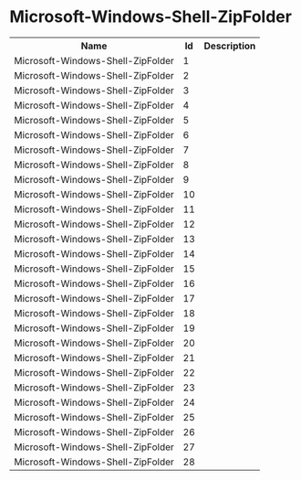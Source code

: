# Microsoft-Windows-Shell-ZipFolder

<table>
<colgroup><col/><col/><col/></colgroup>
<tr><th>Name</th><th>Id</th><th>Description</th></tr>
<tr><td>Microsoft-Windows-Shell-ZipFolder</td><td>1</td><td></td></tr>
<tr><td>Microsoft-Windows-Shell-ZipFolder</td><td>2</td><td></td></tr>
<tr><td>Microsoft-Windows-Shell-ZipFolder</td><td>3</td><td></td></tr>
<tr><td>Microsoft-Windows-Shell-ZipFolder</td><td>4</td><td></td></tr>
<tr><td>Microsoft-Windows-Shell-ZipFolder</td><td>5</td><td></td></tr>
<tr><td>Microsoft-Windows-Shell-ZipFolder</td><td>6</td><td></td></tr>
<tr><td>Microsoft-Windows-Shell-ZipFolder</td><td>7</td><td></td></tr>
<tr><td>Microsoft-Windows-Shell-ZipFolder</td><td>8</td><td></td></tr>
<tr><td>Microsoft-Windows-Shell-ZipFolder</td><td>9</td><td></td></tr>
<tr><td>Microsoft-Windows-Shell-ZipFolder</td><td>10</td><td></td></tr>
<tr><td>Microsoft-Windows-Shell-ZipFolder</td><td>11</td><td></td></tr>
<tr><td>Microsoft-Windows-Shell-ZipFolder</td><td>12</td><td></td></tr>
<tr><td>Microsoft-Windows-Shell-ZipFolder</td><td>13</td><td></td></tr>
<tr><td>Microsoft-Windows-Shell-ZipFolder</td><td>14</td><td></td></tr>
<tr><td>Microsoft-Windows-Shell-ZipFolder</td><td>15</td><td></td></tr>
<tr><td>Microsoft-Windows-Shell-ZipFolder</td><td>16</td><td></td></tr>
<tr><td>Microsoft-Windows-Shell-ZipFolder</td><td>17</td><td></td></tr>
<tr><td>Microsoft-Windows-Shell-ZipFolder</td><td>18</td><td></td></tr>
<tr><td>Microsoft-Windows-Shell-ZipFolder</td><td>19</td><td></td></tr>
<tr><td>Microsoft-Windows-Shell-ZipFolder</td><td>20</td><td></td></tr>
<tr><td>Microsoft-Windows-Shell-ZipFolder</td><td>21</td><td></td></tr>
<tr><td>Microsoft-Windows-Shell-ZipFolder</td><td>22</td><td></td></tr>
<tr><td>Microsoft-Windows-Shell-ZipFolder</td><td>23</td><td></td></tr>
<tr><td>Microsoft-Windows-Shell-ZipFolder</td><td>24</td><td></td></tr>
<tr><td>Microsoft-Windows-Shell-ZipFolder</td><td>25</td><td></td></tr>
<tr><td>Microsoft-Windows-Shell-ZipFolder</td><td>26</td><td></td></tr>
<tr><td>Microsoft-Windows-Shell-ZipFolder</td><td>27</td><td></td></tr>
<tr><td>Microsoft-Windows-Shell-ZipFolder</td><td>28</td><td></td></tr>
</table>
